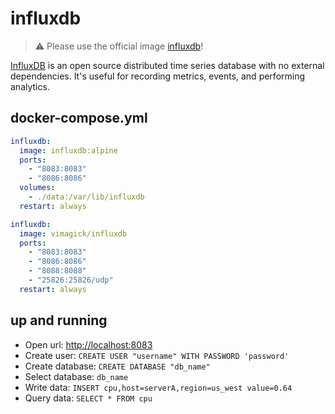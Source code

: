 influxdb
========

> :warning: Please use the official image [influxdb](https://hub.docker.com/_/influxdb/)!

[InfluxDB][1] is an open source distributed time series database with no external
dependencies. It's useful for recording metrics, events, and performing
analytics.

## docker-compose.yml

```yaml
influxdb:
  image: influxdb:alpine
  ports:
    - "8083:8083"
    - "8086:8086"
  volumes:
    - ./data:/var/lib/influxdb
  restart: always
```

```yaml
influxdb:
  image: vimagick/influxdb
  ports:
    - "8083:8083"
    - "8086:8086"
    - "8088:8088"
    - "25826:25826/udp"
  restart: always
```

## up and running

- Open url: <http://localhost:8083>
- Create user: `CREATE USER "username" WITH PASSWORD 'password'`
- Create database: `CREATE DATABASE "db_name"`
- Select database: `db_name`
- Write data: `INSERT cpu,host=serverA,region=us_west value=0.64`
- Query data: `SELECT * FROM cpu`

[1]: https://influxdata.com/
